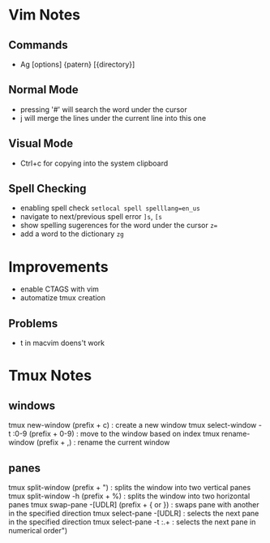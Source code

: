 # Vim Notes

## Commands
* Ag [options] {patern} [{directory}]

## Normal Mode

* pressing '#' will search the word under the cursor
* <Shift>j will merge the lines under the current line into this one

## Visual Mode

* Ctrl+c for copying into the system clipboard

## Spell Checking

* enabling spell check `setlocal spell spelllang=en_us`
* navigate to next/previous spell error `]s`, `[s`
* show spelling sugerences for the word under the cursor `z=`
* add a word to the dictionary `zg`

# Improvements

* enable CTAGS with vim
* automatize tmux creation

## Problems

* <leader>t in macvim doens't work

# Tmux Notes

## windows
tmux new-window (prefix + c)               :  create a new window
tmux select-window -t :0-9 (prefix + 0-9)  :  move to the window based on index
tmux rename-window (prefix + ,)            :  rename the current window

## panes
tmux split-window (prefix + ")            :  splits the window into two vertical panes
tmux split-window -h (prefix + %)         :  splits the window into two horizontal panes
tmux swap-pane -[UDLR] (prefix + { or })  :  swaps pane with another in the specified direction
tmux select-pane -[UDLR]                  :  selects the next pane in the specified direction
tmux select-pane -t :.+                   :  selects the next pane in numerical order")
